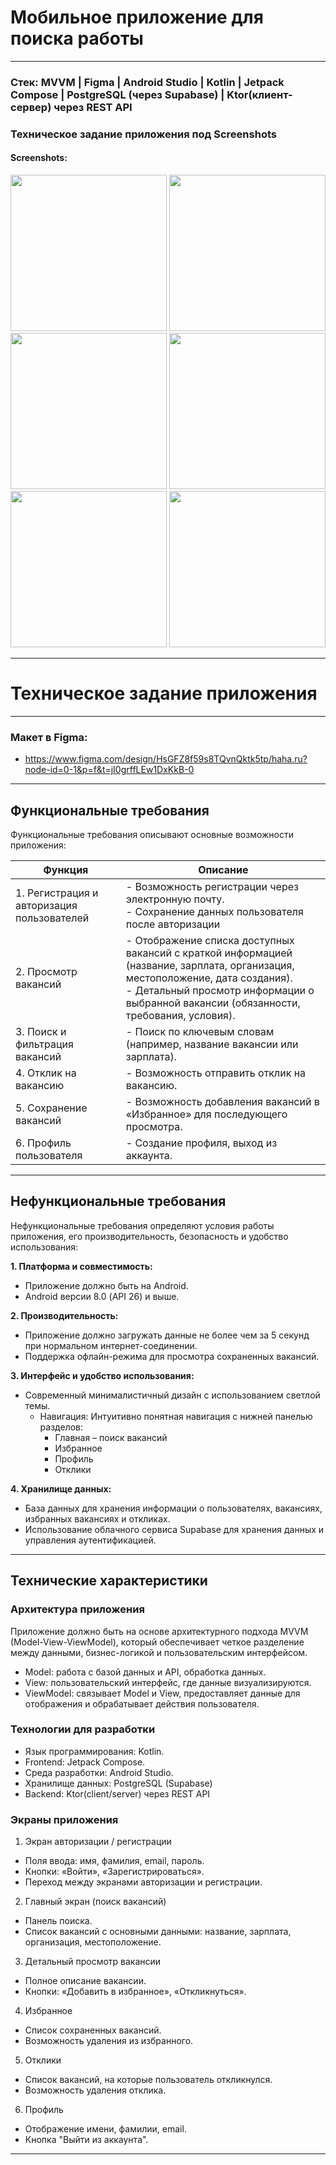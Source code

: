 # Мобильное приложение для поиска работы

---

### Стек: MVVM | Figma | Android Studio | Kotlin | Jetpack Compose | PostgreSQL (через Supabase) | Ktor(клиент-сервер) через REST API

### Техническое задание приложения под Screenshots

#### Screenshots:

<img src = "https://github.com/user-attachments/assets/3e64626e-8063-47b6-8d99-4f7e443fe286" width="250">
<img src = "https://github.com/user-attachments/assets/6019384a-dc0e-4c7a-b680-84753fe0c45b" width="250">
<img src = "https://github.com/user-attachments/assets/5f69f8ab-ff66-46bc-8664-668802d5dbef" width="250">
<img src = "https://github.com/user-attachments/assets/18ae0573-48c3-4c74-a9ff-af1418e73bb5" width="250">
<img src = "https://github.com/user-attachments/assets/a595cfb6-ecb7-4075-b555-c898ceab7479" width="250">
<img src = "https://github.com/user-attachments/assets/9be19325-e5fe-41f4-a79c-08b1775aff47" width="250">

---

# Техническое задание приложения

---

### Макет в Figma:
- https://www.figma.com/design/HsGFZ8f59s8TQvnQktk5tp/haha.ru?node-id=0-1&p=f&t=jI0grffLEw1DxKkB-0

---

## Функциональные требования
Функциональные требования описывают основные возможности приложения:

| Функция | Описание |
| ------- | -------- |
| 1.	Регистрация и авторизация пользователей | - Возможность регистрации через электронную почту. <br> - Сохранение данных пользователя после авторизации |
| 2.	Просмотр вакансий | - Отображение списка доступных вакансий с краткой информацией (название, зарплата, организация, местоположение, дата создания). <br> - Детальный просмотр информации о выбранной вакансии (обязанности, требования, условия). |
| 3.	Поиск и фильтрация вакансий | - Поиск по ключевым словам (например, название вакансии или зарплата). |
| 4.	Отклик на вакансию | - Возможность отправить отклик на вакансию. |
| 5.	Сохранение вакансий | - Возможность добавления вакансий в «Избранное» для последующего просмотра. |
| 6.	Профиль пользователя | - Создание профиля, выход из аккаунта. |

---

## Нефункциональные требования
Нефункциональные требования определяют условия работы приложения, его производительность, безопасность и удобство использования:

**1.	Платформа и совместимость:**
  - Приложение должно быть на Android.
  - Android версии 8.0 (API 26) и выше.

**2.	Производительность:**
  - Приложение должно загружать данные не более чем за 5 секунд при нормальном интернет-соединении.
  - Поддержка офлайн-режима для просмотра сохраненных вакансий.

**3.	Интерфейс и удобство использования:**
  - Современный минималистичный дизайн с использованием светлой темы.
    - Навигация: Интуитивно понятная навигация с нижней панелью разделов:
      - Главная – поиск вакансий
      - Избранное
      - Профиль
      - Отклики

**4.	Хранилище данных:**
  - База данных для хранения информации о пользователях, вакансиях, избранных вакансиях и откликах.
  - Использование облачного сервиса Supabase для хранения данных и управления аутентификацией.

---

## Технические характеристики
### Архитектура приложения
Приложение должно быть на основе архитектурного подхода MVVM (Model-View-ViewModel), который обеспечивает четкое разделение между данными, бизнес-логикой и пользовательским интерфейсом.
- Model: работа с базой данных и API, обработка данных.
- View: пользовательский интерфейс, где данные визуализируются.
- ViewModel: связывает Model и View, предоставляет данные для отображения и обрабатывает действия пользователя.

### Технологии для разработки
- Язык программирования: Kotlin.
- Frontend: Jetpack Compose.
- Среда разработки: Android Studio.
- Хранилище данных: PostgreSQL (Supabase)
- Backend: Ktor(client/server) через REST API 

### Экраны приложения
1.	Экран авторизации / регистрации
- Поля ввода: имя, фамилия, email, пароль.
- Кнопки: «Войти», «Зарегистрироваться».
- Переход между экранами авторизации и регистрации.
2.	Главный экран (поиск вакансий)
- Панель поиска.
- Список вакансий с основными данными: название, зарплата, организация, местоположение.
3.	Детальный просмотр вакансии
- Полное описание вакансии.
- Кнопки: «Добавить в избранное», «Откликнуться».
4.	Избранное
- Список сохраненных вакансий.
- Возможность удаления из избранного.
5.	Отклики
- Список вакансий, на которые пользователь откликнулся.
- Возможность удаления отклика.
6.	Профиль
- Отображение имени, фамилии, email.
- Кнопка "Выйти из аккаунта".

---

